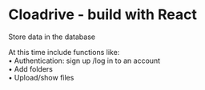 # Cloadrive - build with React

Store data in the database 

At this time include functions like: <br>
• Authentication: sign up /log in to an account <br>
• Add folders <br>
• Upload/show files
